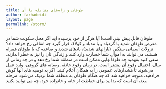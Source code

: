 ```yaml
---
title: طوفان و راه‌های مقابله با آن
author: farhadeidi
layout: page
permalink: /storm/
---
```

طوفان قابل پیش بینی است! آیا هرگز از خود پرسیده اید اگر محل سکونت شما در معرض طوفان شدید یا گردباد و یا تندباد و کولاک قرار گیرد چه اتفاقی رخ خواهد داد؟ نزولات آسمانی سنگین (بارانهای شدید)، بادهای شدید و صاعقه که با طوفان همراه هستند، می توانند به اموال شما خسارت وارد کنند و زندگی تان را نیز به خطر اندازند. سعی کنید بفهمید چه طوفانهایی ممکن است در منطقه شما رخ دهد و در چه زمانی از سال، احتمال وقوع آن بیشتر است. در زمان وقوع حادثه، رسانه های گروهی، وارد عمل می‌شوند تا هشدارهای عمومی را به همگان اعلام کنند. اگر به توصیه های آنها گوش فرادهید، متوجه خواهید شد که چه هنگام طوفان به منطقه شما نزدیک می‌شود. مرحله بعد، آن است که بدانید برای حفاظت از خانه و خانواده خود، چه می توانید بکنید.